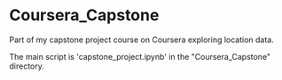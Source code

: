 # Coursera_Capstone
Part of my capstone project course on Coursera exploring location data.

The main script is 'capstone_project.ipynb' in the "Coursera_Capstone" directory.
